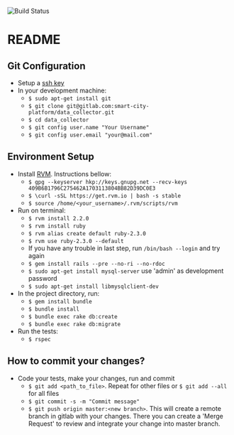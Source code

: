 ![Build Status](https://gitlab.com/smart-city-platform/data_collector/badges/master/build.svg)

# README

## Git Configuration
* Setup a <a href="https://gitlab.com/profile/keys" target="_blank">ssh key</a>
* In your development machine:
  * ```$ sudo apt-get install git```
  * ```$ git clone git@gitlab.com:smart-city-platform/data_collector.git```
  * ```$ cd data_collector```
  * ```$ git config user.name "Your Username"```
  * ```$ git config user.email "your@mail.com"```
  

## Environment Setup

* Install <a href="https://rvm.io/rvm/install" target="_blank">RVM</a>. Instructions bellow:
  * ```$ gpg --keyserver hkp://keys.gnupg.net --recv-keys 409B6B1796C275462A1703113804BB82D39DC0E3```
  * ```$ \curl -sSL https://get.rvm.io | bash -s stable```
  * ```$ source /home/<your_username>/.rvm/scripts/rvm```
* Run on terminal: 
  * ```$ rvm install 2.2.0```
  * ```$ rvm install ruby```  
  * ```$ rvm alias create default ruby-2.3.0```
  * ```$ rvm use ruby-2.3.0 --default```
  * If you have any trouble in last step, run ```/bin/bash --login``` and try again
  * ```$ gem install rails --pre --no-ri --no-rdoc```
  * ```$ sudo apt-get install mysql-server``` use 'admin' as development password
  * ```$ sudo apt-get install libmysqlclient-dev```
* In the project directory, run:
  * ```$ gem install bundle```
  * ```$ bundle install```
  * ```$ bundle exec rake db:create```
  * ```$ bundle exec rake db:migrate```
* Run the tests:
  * ```$ rspec```

## How to commit your changes?

* Code your tests, make your changes, run and commit
  * ```$ git add <path_to_file>```. Repeat for other files or ```$ git add --all``` for all files
  * ```$ git commit -s -m "Commit message"```
  * ```$ git push origin master:<new branch>```. This will create a remote branch in gitlab with your changes. There you can create a 'Merge Request' to review and integrate your change into master branch.
